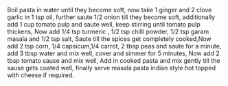 Boil pasta in water until they become soft, now take 1 ginger and 2 clove garlic in 1 tsp oil, further saute 1/2 onion till they become soft, additionally add 1 cup tomato pulp and saute well, keep stirring until tomato pulp thickens, Now add 1/4 tsp turmeric , 1/2 tsp chilli powder, 1/2 tsp garam masala and 1/2 tsp salt, Saute till the spices get completely cooked,Now add 2 tsp corn, 1/4 capsicum,1/4 carrot, 2 tbsp peas and saute for a minute, add 3 tbsp water and mix well,  cover and simmer for 5 minutes, Now add 2 tbsp tomato sause and mix well, Add in cooked pasta and mix gently till the sause gets coated well, finally serve masala pasta indian style hot topped with cheese if required.